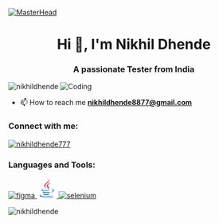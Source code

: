 [![MasterHead](https://media.tenor.com/U3gdp2isP3EAAAAd/programming-software-testing.gif)](https://nikhildhende.io)
<h1 align="center">Hi 👋, I'm Nikhil Dhende</h1>
<h3 align="center">A passionate Tester from India</h3>
<img align="right" alt="Coding" width="400" src="https://cdn.dribbble.com/users/1162077/screenshots/3848914/programmer.gif">

<p align="left"> <img src="https://komarev.com/ghpvc/?username=nikhildhende&label=Profile%20views&color=0e75b6&style=flat" alt="nikhildhende" /> </p>

- 📫 How to reach me **nikhildhende8877@gmail.com**

<h3 align="left">Connect with me:</h3>
<p align="left">
<a href="https://linkedin.com/in/nikhildhende777" target="blank"><img align="center" src="https://raw.githubusercontent.com/rahuldkjain/github-profile-readme-generator/master/src/images/icons/Social/linked-in-alt.svg" alt="nikhildhende777" height="30" width="40" /></a>
</p>

<h3 align="left">Languages and Tools:</h3>
<p align="left"> <a href="https://www.figma.com/" target="_blank" rel="noreferrer"> <img src="https://www.vectorlogo.zone/logos/figma/figma-icon.svg" alt="figma" width="40" height="40"/> </a> <a href="https://www.java.com" target="_blank" rel="noreferrer"> <img src="https://raw.githubusercontent.com/devicons/devicon/master/icons/java/java-original.svg" alt="java" width="40" height="40"/> </a> <a href="https://www.selenium.dev" target="_blank" rel="noreferrer"> <img src="https://raw.githubusercontent.com/detain/svg-logos/780f25886640cef088af994181646db2f6b1a3f8/svg/selenium-logo.svg" alt="selenium" width="40" height="40"/> </a> </p>

<p><img align="center" src="https://github-readme-stats.vercel.app/api/top-langs?username=nikhildhende&show_icons=true&locale=en&layout=compact" alt="nikhildhende" /></p>
